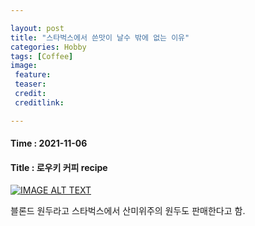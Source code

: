 ```yaml
---

layout: post
title: "스타벅스에서 쓴맛이 날수 밖에 없는 이유"
categories: Hobby
tags: [Coffee]
image:
 feature: 
 teaser: 
 credit:
 creditlink:

---
```


#### Time : 2021-11-06
#### Title : 로우키 커피 recipe

[![IMAGE ALT TEXT](https://img.youtube.com/vi/5GboIK7fFYE/0.jpg)](https://www.youtube.com/watch?v=5GboIK7fFYE "Video Title")

블론드 원두라고 스타벅스에서 산미위주의 원두도 판매한다고 함.



